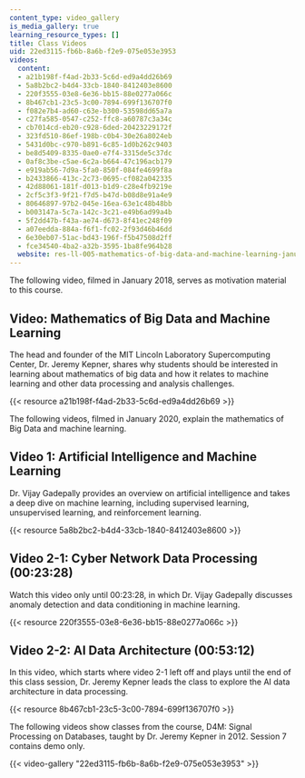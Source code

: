 ```yaml
---
content_type: video_gallery
is_media_gallery: true
learning_resource_types: []
title: Class Videos
uid: 22ed3115-fb6b-8a6b-f2e9-075e053e3953
videos:
  content:
  - a21b198f-f4ad-2b33-5c6d-ed9a4dd26b69
  - 5a8b2bc2-b4d4-33cb-1840-8412403e8600
  - 220f3555-03e8-6e36-bb15-88e0277a066c
  - 8b467cb1-23c5-3c00-7894-699f136707f0
  - f082e7b4-ad60-c63e-b300-53598dd65a7a
  - c27fa585-0547-c252-ffc8-a60787c3a34c
  - cb7014cd-eb20-c928-6ded-20423229172f
  - 323fd510-86ef-198b-c0b4-30e26a8024eb
  - 5431d0bc-c970-b891-6c85-1d0b262c9403
  - be8d5409-8335-0ae0-e7f4-3315de5c37dc
  - 0af8c3be-c5ae-6c2a-b664-47c196acb179
  - e919ab56-7d9a-5fa0-850f-084fe4699f8a
  - b2433866-413c-2c73-0695-cf082a042335
  - 42d88061-181f-d013-b1d9-c28e4fb9219e
  - 2cf5c3f3-9f21-f7d5-b47d-b08d8e91a4e9
  - 80646897-97b2-045e-16ea-63e1c48b48bb
  - b003147a-5c7a-142c-3c21-e49b6ad99a4b
  - 5f2dd47b-f43a-ae74-d673-8f41ec248f09
  - a07eedda-884a-f6f1-fc02-2f93d46b46dd
  - 6e30eb07-51ac-bd43-196f-f5b47508d2ff
  - fce34540-4ba2-a32b-3595-1ba8fe964b28
  website: res-ll-005-mathematics-of-big-data-and-machine-learning-january-iap-2020
---
```


The following video, filmed in January 2018, serves as motivation material to this course.

Video: Mathematics of Big Data and Machine Learning
---------------------------------------------------

The head and founder of the MIT Lincoln Laboratory Supercomputing Center, Dr. Jeremy Kepner, shares why students should be interested in learning about mathematics of big data and how it relates to machine learning and other data processing and analysis challenges.

{{< resource a21b198f-f4ad-2b33-5c6d-ed9a4dd26b69 >}}

The following videos, filmed in January 2020, explain the mathematics of Big Data and machine learning.

Video 1: Artificial Intelligence and Machine Learning
-----------------------------------------------------

Dr. Vijay Gadepally provides an overview on artificial intelligence and takes a deep dive on machine learning, including supervised learning, unsupervised learning, and reinforcement learning.

{{< resource 5a8b2bc2-b4d4-33cb-1840-8412403e8600 >}}

Video 2-1: Cyber Network Data Processing (00:23:28)
---------------------------------------------------

Watch this video only until 00:23:28, in which Dr. Vijay Gadepally discusses anomaly detection and data conditioning in machine learning.

{{< resource 220f3555-03e8-6e36-bb15-88e0277a066c >}}

Video 2-2: AI Data Architecture (00:53:12)
------------------------------------------

In this video, which starts where video 2-1 left off and plays until the end of this class session, Dr. Jeremy Kepner leads the class to explore the AI data architecture in data processing.

{{< resource 8b467cb1-23c5-3c00-7894-699f136707f0 >}}

The following videos show classes from the course, D4M: Signal Processing on Databases, taught by Dr. Jeremy Kepner in 2012. Session 7 contains demo only.

{{< video-gallery "22ed3115-fb6b-8a6b-f2e9-075e053e3953" >}}

